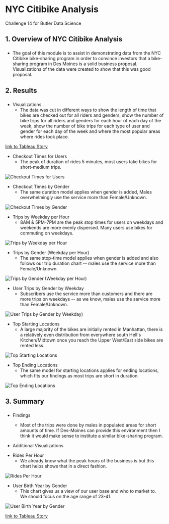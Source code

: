# NYC Citibike Analysis
Challenge 14 for Butler Data Science

## 1. Overview of NYC Citibike Analysis
### 
* The goal of this module is to assist in demonstrating data from the NYC Citibike bike-sharing program in order to convince investors that a bike-sharing program in Des Moines is a solid business proposal. Visualizations of the data were created to show that this was good proposal.

## 2. Results
### 
* Visualizations
	- The data was cut in different ways to show the length of time that bikes are checked out for all riders and genders, show the number of bike trips for all riders and genders for each hour of each day of the week, show the number of bike trips for each type of user and gender for each day of the week and where the most popular areas where rides took place.

[link to Tableau Story](https://public.tableau.com/app/profile/jack.cox/viz/NYCCitibikeAnalysis_16488341887710/NYCCitibikeAnalysis?publish=yes "link to Tableau Story")

* Checkout Times for Users
	- The peak of duration of rides 5 minutes, most users take bikes for short-medium trips.

![Checkout Times for Users](https://github.com/coxjack/TableauChallenge14/blob/main/Additonal%20Supporting%20Images/Checkout%20Times%20for%20Users.png)

* Checkout Times by Gender
	- The same duration model applies when gender is added, Males overwhelmingly use the service more than Female/Unknown.

![Checkout Times by Gender](https://github.com/coxjack/TableauChallenge14/blob/main/Additonal%20Supporting%20Images/Checkout%20Times%20by%20Gender.png)

* Trips by Weekday per Hour
	- 8AM & 5PM-7PM are the peak stop times for users on weekdays and weekends are more evenly dispersed. Many users use bikes for commuting on weekdays.

![Trips by Weekday per Hour](https://github.com/coxjack/TableauChallenge14/blob/main/Additonal%20Supporting%20Images/Trips%20by%20Weekday%20per%20Hour.png)

* Trips by Gender (Weekday per Hour)
	- The same stop-time model applies when gender is added and also follows our trip duration chart -- males use the service more than Female/Unknown.

![Trips by Gender (Weekday per Hour)](https://github.com/coxjack/TableauChallenge14/blob/main/Additonal%20Supporting%20Images/Trips%20by%20Gender%20(Weekday%20per%20Hour).png)

* User Trips by Gender by Weekday
	- Subscribers use the service more than customers and  there are more trips on weekdays -- as we know, males use the service more than Female/Unknown.

![User Trips by Gender by Weekday)](https://github.com/coxjack/TableauChallenge14/blob/main/Additonal%20Supporting%20Images/User%20Trips%20by%20Gender%20by%20Weekday.png)
	
* Top Starting Locations
	- A large majority of the bikes are initially rented in Manhattan, there is a relatively even distribution from everywhere south Hell's Kitchen/Midtown once you reach the Upper West/East side bikes are rented less.

![Top Starting Locations](https://github.com/coxjack/TableauChallenge14/blob/main/Additonal%20Supporting%20Images/Top%20Starting%20Locations.png)

* Top Ending Locations
	- The same model for starting locations applies for ending locations, which fits our findings as most trips are short in duration.

![Top Ending Locations](https://github.com/coxjack/TableauChallenge14/blob/main/Additonal%20Supporting%20Images/Top%20Ending%20Locations.png)

## 3. Summary
### 
* Findings
	- Most of the trips were done by males in populated areas for short amounts of time. If Des-Moines can provide this environment then I think it would make sense to institute a similar bike-sharing program.

* Additional Visualizations
 - Rides Per Hour
	- We already know what the peak hours of the business is but this chart helps shows that in a direct fashion.

![Rides Per Hour](https://github.com/coxjack/TableauChallenge14/blob/main/Additonal%20Supporting%20Images/Rides%20Per%20Hour.png)

 - User Birth Year by Gender
	- This chart gives us a view of our user base and who to market to. We should focus on the age range of 23-41.

![User Birth Year by Gender](https://github.com/coxjack/TableauChallenge14/blob/main/Additonal%20Supporting%20Images/User%20Birth%20Year%20by%20Gender.png)

[link to Tableau Story](https://public.tableau.com/app/profile/jack.cox/viz/NYCCitibikeAnalysis_16488341887710/NYCCitibikeAnalysis?publish=yes "link to Tableau Story")




